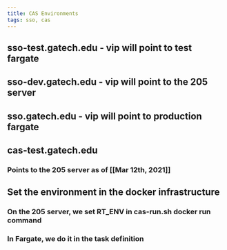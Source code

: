 ```yaml
---
title: CAS Environments
tags: sso, cas
---
```


## sso-test.gatech.edu - vip will point to test fargate
## sso-dev.gatech.edu - vip will point to the 205 server
## sso.gatech.edu - vip will point to production fargate
## cas-test.gatech.edu
### Points to the 205 server as of [[Mar 12th, 2021]]
## Set the environment in the docker infrastructure
### On the 205 server, we set RT_ENV in cas-run.sh docker run command
### In Fargate, we do it in the task definition
